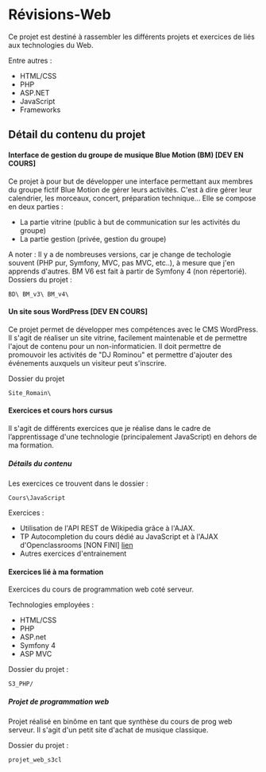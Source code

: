 # Révisions-Web

Ce projet est destiné à rassembler les différents projets et exercices de liés
aux technologies du Web.

Entre autres : 
- HTML/CSS
- PHP
- ASP.NET
- JavaScript
- Frameworks

## Détail du contenu du projet

#### Interface de gestion du groupe de musique Blue Motion (BM) [DEV EN COURS]
Ce projet à pour but de développer une interface permettant aux membres du 
groupe fictif Blue Motion de gérer leurs activités. C'est à dire gérer leur 
calendrier, les morceaux, concert, préparation technique...
Elle se compose en deux parties : 
- La partie vitrine (public à but de communication sur les activités du groupe)
- La partie gestion (privée, gestion du groupe)

A noter : Il y a de nombreuses versions, car je change de techologie souvent
(PHP pur, Symfony, MVC, pas MVC, etc..), à mesure que j'en apprends d'autres.
BM V6 est fait à partir de Symfony 4 (non répertorié).
Dossiers du projet :
```
BD\ BM_v3\ BM_v4\
```

#### Un site sous WordPress [DEV EN COURS]
Ce projet permet de développer mes compétences avec le CMS WordPress. Il s'agit
de réaliser un site vitrine, facilement maintenable et de permettre l'ajout de 
contenu pour un non-informaticien. Il doit permettre de promouvoir les activités
de "DJ Rominou" et permettre d'ajouter des événements auxquels un visiteur peut
s'inscrire.

Dossier du projet 
```
Site_Romain\
```

#### Exercices et cours hors cursus
Il s'agit de différents exercices que je réalise dans le cadre de l’apprentissage
d'une technologie (principalement JavaScript) en dehors de ma formation.

##### Détails du contenu 
Les exercices ce trouvent dans le dossier :
```
Cours\JavaScript
```
Exercices :
- Utilisation de l'API REST de Wikipedia grâce à l'AJAX.
- TP Autocompletion du cours dédié au JavaScript et à l'AJAX d'Openclassrooms [NON FINI]
[lien](https://openclassrooms.com/fr/courses/1916641-dynamisez-vos-sites-web-avec-javascript/2725496-tp-un-systeme-dauto-completion)
- Autres exercices d'entrainement

#### Exercices lié à ma formation
Exercices du cours de programmation web coté serveur.

Technologies employées :
- HTML/CSS
- PHP
- ASP.net
- Symfony 4
- ASP MVC

Dossier du projet :
```
S3_PHP/
```
##### Projet de programmation web 
Projet réalisé en binôme en tant que synthèse du cours de prog web serveur.
Il s'agit d'un petit site d'achat de musique classique.

Dossier du projet :
```
projet_web_s3cl
```